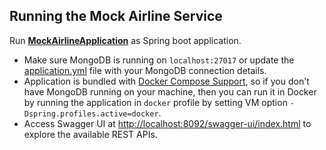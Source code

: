 ## Running the Mock Airline Service
Run [**MockAirlineApplication**](src/main/java/com/ksoot/airline/MockAirlineApplication.java) as Spring boot application.
* Make sure MongoDB is running on `localhost:27017` or update the [application.yml](src/main/resources/config/application.yml) file with your MongoDB connection details.
* Application is bundled with [Docker Compose Support](https://www.baeldung.com/docker-compose-support-spring-boot), so if you don't have MongoDB running on your machine, then you can run it in Docker by running the application in `docker` profile by setting VM option `-Dspring.profiles.active=docker`.
* Access Swagger UI at [http://localhost:8092/swagger-ui/index.html](http://localhost:8092/swagger-ui/index.html) to explore the available REST APIs.
